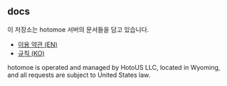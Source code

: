 ## docs
이 저장소는 hotomoe 서버의 문서들을 담고 있습니다.

* [이용 약관 (EN)](./terms.md)
* [규칙 (KO)](./rules.md)

hotomoe is operated and managed by HotoUS LLC, located in Wyoming, and all requests are subject to United States law.
